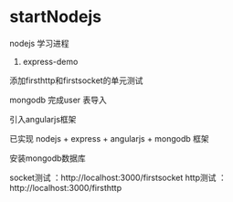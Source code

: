 # startNodejs

nodejs 学习进程

1. express-demo

添加firsthttp和firstsocket的单元测试

mongodb 完成user 表导入

引入angularjs框架

已实现 nodejs + express + angularjs + mongodb 框架

安装mongodb数据库

socket测试 ：http://localhost:3000/firstsocket
http测试 ：http://localhost:3000/firsthttp